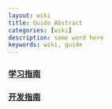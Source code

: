 ```yaml
---
layout: wiki
title: Guide Abstract
categories: [wiki]
description: some word here
keywords: wiki, guide
---
```


### [学习指南](https://sjtu-cybersmart.github.io/wiki/Guide/developing-guide/)

### [开发指南](https://sjtu-cybersmart.github.io/wiki/Guide/environment-configuration/)
